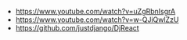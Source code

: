 - https://www.youtube.com/watch?v=uZgRbnIsgrA
- https://www.youtube.com/watch?v=w-QJiQwlZzU
- https://github.com/justdjango/DjReact
